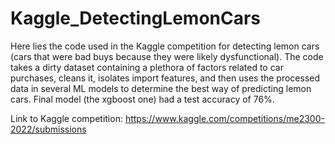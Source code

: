 # Kaggle_DetectingLemonCars
Here lies the code used in the Kaggle competition for detecting lemon cars (cars that were bad buys because they were likely dysfunctional). 
The code takes a dirty dataset containing a plethora of factors related to car purchases, cleans it, isolates import features, and then uses the
processed data in several ML models to determine the best way of predicting lemon cars. Final model (the xgboost one) had a test accuracy of 76%.

Link to Kaggle competition: https://www.kaggle.com/competitions/me2300-2022/submissions
